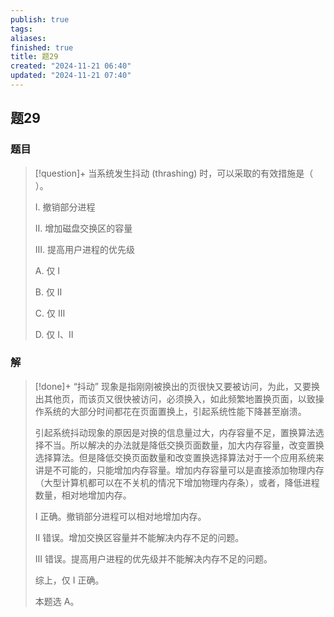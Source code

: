 ```yaml
---
publish: true
tags: 
aliases: 
finished: true
title: 题29
created: "2024-11-21 06:40"
updated: "2024-11-21 07:40"
---
```

## 题29
### 题目
> [!question]+
> 当系统发生抖动 (thrashing) 时，可以采取的有效措施是（ ）。
> 
> Ⅰ. 撤销部分进程
> 
> Ⅱ. 增加磁盘交换区的容量
> 
> Ⅲ. 提高用户进程的优先级
> 
> A. 仅 Ⅰ
> 
> B. 仅 Ⅱ
> 
> C. 仅 Ⅲ
> 
> D. 仅 Ⅰ、Ⅱ
### 解
> [!done]+
> “抖动” 现象是指刚刚被换出的页很快又要被访问，为此，又要换出其他页，而该页又很快被访问，必须换入，如此频繁地置换页面，以致操作系统的大部分时间都花在页面置换上，引起系统性能下降甚至崩溃。
> 
> 引起系统抖动现象的原因是对换的信息量过大，内存容量不足，置换算法选择不当。所以解决的办法就是降低交换页面数量，加大内存容量，改变置换选择算法。但是降低交换页面数量和改变置换选择算法对于一个应用系统来讲是不可能的，只能增加内存容量。增加内存容量可以是直接添加物理内存（大型计算机都可以在不关机的情况下增加物理内存条），或者，降低进程数量，相对地增加内存。
> 
> I 正确。撤销部分进程可以相对地增加内存。
> 
> II 错误。增加交换区容量并不能解决内存不足的问题。
> 
> Ⅲ 错误。提高用户进程的优先级并不能解决内存不足的问题。
> 
> 综上，仅 I 正确。
> 
> 本题选 A。